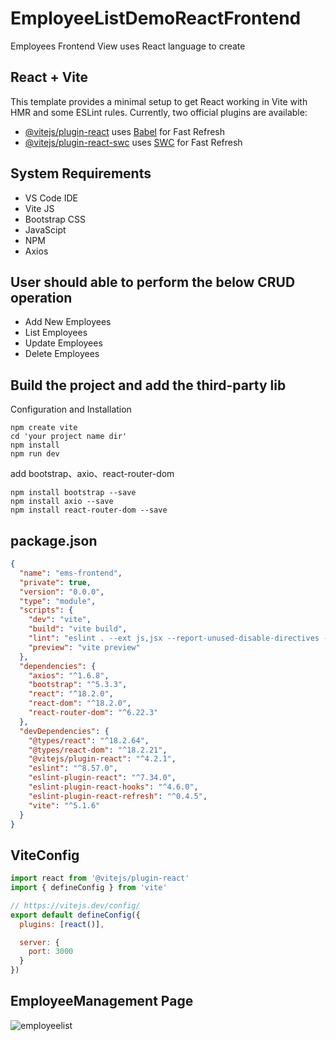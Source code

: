 # EmployeeListDemoReactFrontend
Employees Frontend View uses React language to create

## React + Vite
This template provides a minimal setup to get React working in Vite with HMR and some ESLint rules.
Currently, two official plugins are available:

- [@vitejs/plugin-react](https://github.com/vitejs/vite-plugin-react/blob/main/packages/plugin-react/README.md) uses [Babel](https://babeljs.io/) for Fast Refresh
- [@vitejs/plugin-react-swc](https://github.com/vitejs/vite-plugin-react-swc) uses [SWC](https://swc.rs/) for Fast Refresh

## System Requirements
- VS Code IDE
- Vite JS
- Bootstrap CSS
- JavaScipt
- NPM
- Axios

## User should able to perform the below CRUD operation
- Add New Employees
- List Employees
- Update Employees
- Delete Employees

## Build the project and add the third-party lib
Configuration and Installation
```
npm create vite
cd 'your project name dir'
npm install
npm run dev
```
add bootstrap、axio、react-router-dom
```
npm install bootstrap --save
npm install axio --save
npm install react-router-dom --save
```

## package.json
```json
{
  "name": "ems-frontend",
  "private": true,
  "version": "0.0.0",
  "type": "module",
  "scripts": {
    "dev": "vite",
    "build": "vite build",
    "lint": "eslint . --ext js,jsx --report-unused-disable-directives --max-warnings 0",
    "preview": "vite preview"
  },
  "dependencies": {
    "axios": "^1.6.8",
    "bootstrap": "^5.3.3",
    "react": "^18.2.0",
    "react-dom": "^18.2.0",
    "react-router-dom": "^6.22.3"
  },
  "devDependencies": {
    "@types/react": "^18.2.64",
    "@types/react-dom": "^18.2.21",
    "@vitejs/plugin-react": "^4.2.1",
    "eslint": "^8.57.0",
    "eslint-plugin-react": "^7.34.0",
    "eslint-plugin-react-hooks": "^4.6.0",
    "eslint-plugin-react-refresh": "^0.4.5",
    "vite": "^5.1.6"
  }
}
```
## ViteConfig
```js
import react from '@vitejs/plugin-react'
import { defineConfig } from 'vite'

// https://vitejs.dev/config/
export default defineConfig({
  plugins: [react()],

  server: {
    port: 3000
  }
})
```


## EmployeeManagement Page
![employeelist](https://github.com/code09128/EmployeeListDemoReactFrontend/assets/32324308/25ae3d2a-7351-4a6d-8d53-b72e34d559e4)
